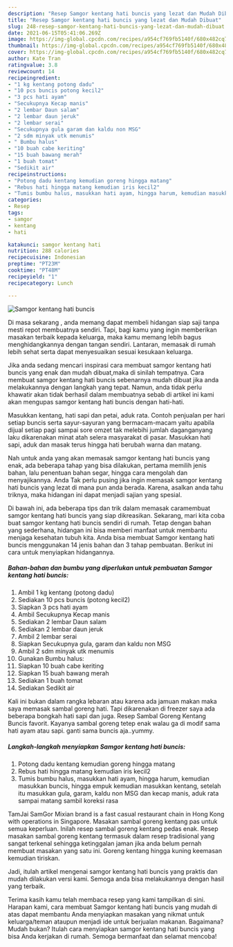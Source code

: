 ```yaml
---
description: "Resep Samgor kentang hati buncis yang lezat dan Mudah Dibuat"
title: "Resep Samgor kentang hati buncis yang lezat dan Mudah Dibuat"
slug: 248-resep-samgor-kentang-hati-buncis-yang-lezat-dan-mudah-dibuat
date: 2021-06-15T05:41:06.269Z
image: https://img-global.cpcdn.com/recipes/a954cf769fb5140f/680x482cq70/samgor-kentang-hati-buncis-foto-resep-utama.jpg
thumbnail: https://img-global.cpcdn.com/recipes/a954cf769fb5140f/680x482cq70/samgor-kentang-hati-buncis-foto-resep-utama.jpg
cover: https://img-global.cpcdn.com/recipes/a954cf769fb5140f/680x482cq70/samgor-kentang-hati-buncis-foto-resep-utama.jpg
author: Kate Tran
ratingvalue: 3.8
reviewcount: 14
recipeingredient:
- "1 kg kentang potong dadu"
- "10 pcs buncis potong kecil2"
- "3 pcs hati ayam"
- "Secukupnya Kecap manis"
- "2 lembar Daun salam"
- "2 lembar daun jeruk"
- "2 lembar serai"
- "Secukupnya gula garam dan kaldu non MSG"
- "2 sdm minyak utk menumis"
- " Bumbu halus"
- "10 buah cabe keriting"
- "15 buah bawang merah"
- "1 buah tomat"
- "Sedikit air"
recipeinstructions:
- "Potong dadu kentang kemudian goreng hingga matang"
- "Rebus hati hingga matang kemudian iris kecil2"
- "Tumis bumbu halus, masukkan hati ayam, hingga harum, kemudian masukkan buncis, hingga empuk kemudian masukkan kentang, setelah itu masukkan gula, garam, kaldu non MSG dan kecap manis, aduk rata sampai matang sambil koreksi rasa"
categories:
- Resep
tags:
- samgor
- kentang
- hati

katakunci: samgor kentang hati 
nutrition: 288 calories
recipecuisine: Indonesian
preptime: "PT23M"
cooktime: "PT48M"
recipeyield: "1"
recipecategory: Lunch

---
```



![Samgor kentang hati buncis](https://img-global.cpcdn.com/recipes/a954cf769fb5140f/680x482cq70/samgor-kentang-hati-buncis-foto-resep-utama.jpg)

Di masa  sekarang , anda memang dapat membeli hidangan siap saji tanpa mesti repot membuatnya sendiri. Tapi, bagi kamu yang ingin memberikan masakan terbaik kepada keluarga, maka kamu memang lebih bagus menghidangkannya dengan tangan sendiri. Lantaran, memasak di rumah lebih sehat serta dapat menyesuaikan sesuai kesukaan keluarga.

Jika anda sedang mencari inspirasi cara membuat samgor kentang hati buncis yang enak dan mudah dibuat,maka di sinilah tempatnya. Cara membuat samgor kentang hati buncis  sebenarnya mudah dibuat jika anda melakukannya dengan langkah yang tepat. Namun, anda tidak perlu khawatir akan tidak berhasil dalam membuatnya 
sebab di artikel ini kami akan mengupas samgor kentang hati buncis dengan hati-hati.  

Masukkan kentang, hati sapi dan petai, aduk rata. Contoh penjualan per hari setiap buncis serta sayur-sayuran yang bermacam-macam yaitu apabila dijual setiap pagi sampai sore omzet tak melebihi jumlah daganganyang laku dikarenakan minat atah selera masyarakat di pasar. Masukkan hati sapi, aduk dan masak terus hingga hati berubah warna dan matang.

Nah untuk anda yang akan memasak samgor kentang hati buncis yang enak, ada beberapa tahap yang bisa dilakukan, pertama memilih jenis bahan, lalu penentuan bahan segar, hingga cara mengolah dan menyajikannya. Anda Tak perlu pusing jika ingin memasak samgor kentang hati buncis yang lezat di mana pun anda berada. Karena, asalkan anda  tahu triknya, maka hidangan ini dapat menjadi sajian yang spesial.

Di bawah ini, ada beberapa tips dan trik dalam memasak caramembuat samgor kentang hati buncis yang siap dikreasikan. Sekarang, mari kita coba buat samgor kentang hati buncis sendiri di rumah. Tetap dengan bahan yang sederhana, hidangan ini bisa memberi manfaat untuk membantu menjaga kesehatan tubuh kita. Anda bisa membuat Samgor kentang hati buncis menggunakan 14 jenis bahan dan 3 tahap pembuatan. Berikut ini cara untuk menyiapkan hidangannya.

<!--inarticleads1-->

##### Bahan-bahan dan bumbu yang diperlukan untuk pembuatan Samgor kentang hati buncis:

1. Ambil 1 kg kentang (potong dadu)
1. Sediakan 10 pcs buncis (potong kecil2)
1. Siapkan 3 pcs hati ayam
1. Ambil Secukupnya Kecap manis
1. Sediakan 2 lembar Daun salam
1. Sediakan 2 lembar daun jeruk
1. Ambil 2 lembar serai
1. Siapkan Secukupnya gula, garam dan kaldu non MSG
1. Ambil 2 sdm minyak utk menumis
1. Gunakan  Bumbu halus:
1. Siapkan 10 buah cabe keriting
1. Siapkan 15 buah bawang merah
1. Sediakan 1 buah tomat
1. Sediakan Sedikit air


Kali ini bukan dalam rangka lebaran atau karena ada jamuan makan maka saya memasak sambal goreng hati. Tapi dikarenakan di freezer saya ada beberapa bongkah hati sapi dan juga. Resep Sambal Goreng Kentang Buncis favorit. Kayanya sambal goreng tetep enak walau ga di modif sama hati ayam atau sapi. ganti sama buncis aja..yummy. 

<!--inarticleads2-->

##### Langkah-langkah menyiapkan Samgor kentang hati buncis:

1. Potong dadu kentang kemudian goreng hingga matang
1. Rebus hati hingga matang kemudian iris kecil2
1. Tumis bumbu halus, masukkan hati ayam, hingga harum, kemudian masukkan buncis, hingga empuk kemudian masukkan kentang, setelah itu masukkan gula, garam, kaldu non MSG dan kecap manis, aduk rata sampai matang sambil koreksi rasa


TamJai SamGor Mixian brand is a fast casual restaurant chain in Hong Kong with operations in Singapore. Masakan sambal goreng kentang pas untuk semua keperluan. Inilah resep sambal goreng kentang pedas enak. Resep masakan sambal goreng kentang termasuk dalam resep tradisional yang sangat terkenal sehingga ketinggalan jaman jika anda belum pernah membuat masakan yang satu ini. Goreng kentang hingga kuning keemasan kemudian tiriskan. 

Jadi, itulah artikel mengenai  samgor kentang hati buncis  yang praktis dan mudah dilakukan versi kami. Semoga anda bisa melakukannya dengan hasil yang terbaik. 

Terima kasih kamu telah membaca resep yang kami tampilkan di sini. Harapan kami, cara membuat  Samgor kentang hati buncis yang mudah di atas dapat membantu Anda menyiapkan masakan yang nikmat untuk keluarga/teman ataupun menjadi ide untuk berjualan makanan. Bagaimana? Mudah bukan? Itulah cara menyiapkan samgor kentang hati buncis yang bisa Anda kerjakan di rumah. Semoga bermanfaat dan selamat mencoba!

